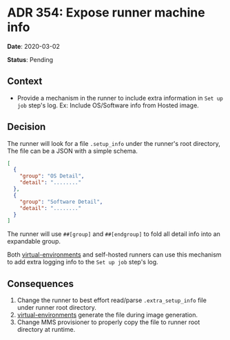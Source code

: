 # ADR 354: Expose runner machine info

**Date**: 2020-03-02

**Status**: Pending

## Context

- Provide a mechanism in the runner to include extra information in `Set up job` step's log.
  Ex: Include OS/Software info from Hosted image.

## Decision

The runner will look for a file `.setup_info` under the runner's root directory, The file can be a JSON with a simple schema.
```json
[
  {
    "group": "OS Detail",
    "detail": "........"
  },
  {
    "group": "Software Detail",
    "detail": "........"
  }
]
```
The runner will use `##[group]` and `##[endgroup]` to fold all detail info into an expandable group.

Both [virtual-environments](https://github.com/actions/virtual-environments) and self-hosted runners can use this mechanism to add extra logging info to the `Set up job` step's log.

## Consequences

1. Change the runner to best effort read/parse `.extra_setup_info` file under runner root directory.
2. [virtual-environments](https://github.com/actions/virtual-environments) generate the file during image generation.
3. Change MMS provisioner to properly copy the file to runner root directory at runtime.
